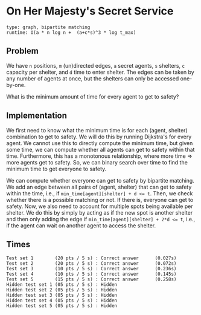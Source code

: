 # On Her Majesty's Secret Service

```
type: graph, bipartite matching
runtime: O(a * n log n +  (a+c*s)^3 * log t_max)
```

## Problem

We have `n` positions, `m` (un)directed edges, `a` secret agents, `s` shelters,
`c` capacity per shelter, and `d` time to enter shelter. The edges can be taken
by any number of agents at once, but the shelters can only be accessed
one-by-one.

What is the minimum amount of time for every agent to get to safety?

## Implementation

We first need to know what the minimum time is for each (agent, shelter)
combination to get to safety. We will do this by running Dijkstra's for every
agent. We cannot use this to directly compute the minimum time, but given some
time, we can compute whether all agents can get to safety within that time.
Furthermore, this has a monotonous relationship, where more time => more agents
get to safety. So, we can binary search over time to find the minimum time to
get everyone to safety.

We can compute whether everyone can get to safety by bipartite matching. We add
an edge between all pairs of (agent, shelter) that can get to safety within the
time, i.e., if `min_time[agent][shelter] + d <= t`. Then, we check whether
there is a possible matching or not. If there is, everyone can get to safety.
Now, we also need to account for multiple spots being available per shelter. We
do this by simply by acting as if the new spot is another shelter and then only
adding the edge if `min_time[agent][shelter] + 2*d <= t`, i.e., if the agent can
wait on another agent to access the shelter.

## Times

```
Test set 1        (20 pts / 5 s) : Correct answer      (0.027s)
Test set 2        (20 pts / 5 s) : Correct answer      (0.072s)
Test set 3        (10 pts / 5 s) : Correct answer      (0.236s)
Test set 4        (10 pts / 5 s) : Correct answer      (0.145s)
Test set 5        (15 pts / 5 s) : Correct answer      (0.258s)
Hidden test set 1 (05 pts / 5 s) : Hidden
Hidden test set 2 (05 pts / 5 s) : Hidden
Hidden test set 3 (05 pts / 5 s) : Hidden
Hidden test set 4 (05 pts / 5 s) : Hidden
Hidden test set 5 (05 pts / 5 s) : Hidden
```
